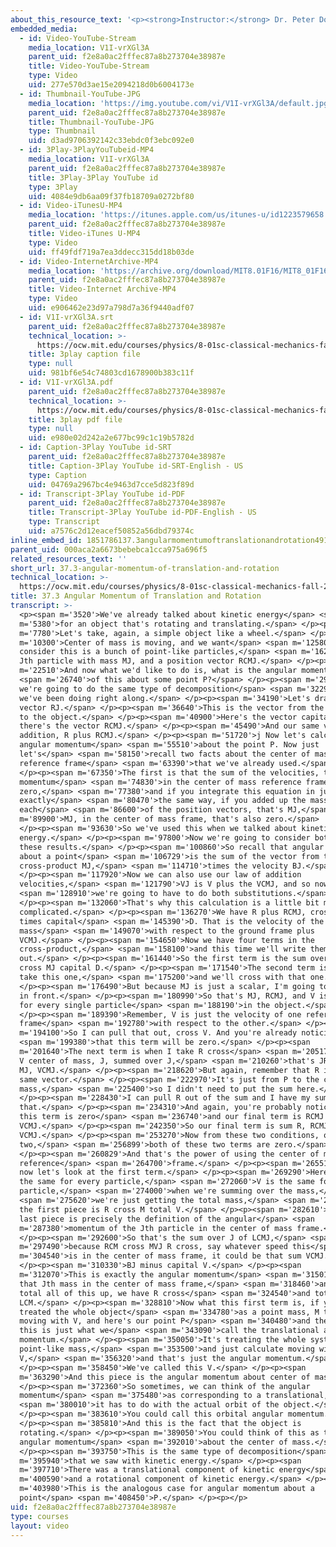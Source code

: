 ```yaml
---
about_this_resource_text: '<p><strong>Instructor:</strong> Dr. Peter Dourmashkin</p>'
embedded_media:
  - id: Video-YouTube-Stream
    media_location: V1I-vrXGl3A
    parent_uid: f2e8a0ac2fffec87a8b273704e38987e
    title: Video-YouTube-Stream
    type: Video
    uid: 277e570d3ae15e2094218d0b6004173e
  - id: Thumbnail-YouTube-JPG
    media_location: 'https://img.youtube.com/vi/V1I-vrXGl3A/default.jpg'
    parent_uid: f2e8a0ac2fffec87a8b273704e38987e
    title: Thumbnail-YouTube-JPG
    type: Thumbnail
    uid: d3ad9706392142c33ebdc0f3ebc092e0
  - id: 3Play-3PlayYouTubeid-MP4
    media_location: V1I-vrXGl3A
    parent_uid: f2e8a0ac2fffec87a8b273704e38987e
    title: 3Play-3Play YouTube id
    type: 3Play
    uid: 4084e9db6aa09f37fb18709a0272bf80
  - id: Video-iTunesU-MP4
    media_location: 'https://itunes.apple.com/us/itunes-u/id1223579658'
    parent_uid: f2e8a0ac2fffec87a8b273704e38987e
    title: Video-iTunes U-MP4
    type: Video
    uid: ff49fdf719a7ea3ddecc315dd18b03de
  - id: Video-InternetArchive-MP4
    media_location: 'https://archive.org/download/MIT8.01F16/MIT8_01F16_L36v01_360p.mp4'
    parent_uid: f2e8a0ac2fffec87a8b273704e38987e
    title: Video-Internet Archive-MP4
    type: Video
    uid: e906462e23d97a798d7a36f9440adf07
  - id: V1I-vrXGl3A.srt
    parent_uid: f2e8a0ac2fffec87a8b273704e38987e
    technical_location: >-
      https://ocw.mit.edu/courses/physics/8-01sc-classical-mechanics-fall-2016/week-12-rotations-and-translation-rolling/37.3-angular-momentum-of-translation-and-rotation/37.3-angular-momentum-of-translation-and-rotation/V1I-vrXGl3A.srt
    title: 3play caption file
    type: null
    uid: 981bf6e54c74803cd1678900b383c11f
  - id: V1I-vrXGl3A.pdf
    parent_uid: f2e8a0ac2fffec87a8b273704e38987e
    technical_location: >-
      https://ocw.mit.edu/courses/physics/8-01sc-classical-mechanics-fall-2016/week-12-rotations-and-translation-rolling/37.3-angular-momentum-of-translation-and-rotation/37.3-angular-momentum-of-translation-and-rotation/V1I-vrXGl3A.pdf
    title: 3play pdf file
    type: null
    uid: e980e02d242a2e677bc99c1c19b5782d
  - id: Caption-3Play YouTube id-SRT
    parent_uid: f2e8a0ac2fffec87a8b273704e38987e
    title: Caption-3Play YouTube id-SRT-English - US
    type: Caption
    uid: 04769a2967bc4e9463d7cce5d823f89d
  - id: Transcript-3Play YouTube id-PDF
    parent_uid: f2e8a0ac2fffec87a8b273704e38987e
    title: Transcript-3Play YouTube id-PDF-English - US
    type: Transcript
    uid: a7576c2d12eacef50852a56dbd79374c
inline_embed_id: 1851786137.3angularmomentumoftranslationandrotation49155017
parent_uid: 000aca2a6673bebebca1cca975a696f5
related_resources_text: ''
short_url: 37.3-angular-momentum-of-translation-and-rotation
technical_location: >-
  https://ocw.mit.edu/courses/physics/8-01sc-classical-mechanics-fall-2016/week-12-rotations-and-translation-rolling/37.3-angular-momentum-of-translation-and-rotation/37.3-angular-momentum-of-translation-and-rotation
title: 37.3 Angular Momentum of Translation and Rotation
transcript: >-
  <p><span m='3520'>We've already talked about kinetic energy</span> <span
  m='5380'>for an object that's rotating and translating.</span> </p><p><span
  m='7780'>Let's take, again, a simple object like a wheel.</span> </p><p><span
  m='10300'>Center of mass is moving, and we want</span> <span m='12580'>to
  consider this is a bunch of point-like particles,</span> <span m='16280'>th
  Jth particle with mass MJ, and a position vector RCMJ.</span> </p><p><span
  m='22510'>And now what we'd like to do is, what is the angular momentum</span>
  <span m='26740'>of this about some point P?</span> </p><p><span m='29950'>And
  we're going to do the same type of decomposition</span> <span m='32290'>that
  we've been doing right along.</span> </p><p><span m='34190'>Let's draw the
  vector RJ.</span> </p><p><span m='36640'>This is the vector from the point P
  to the object.</span> </p><p><span m='40900'>Here's the vector capital R, and
  there's the vector RCMJ.</span> </p><p><span m='45490'>And our same vector
  addition, R plus RCMJ.</span> </p><p><span m='51720'>j Now let's calculate the
  angular momentum</span> <span m='55510'>about the point P. Now just
  let's</span> <span m='58150'>recall two facts about the center of mass
  reference frame</span> <span m='63390'>that we've already used.</span>
  </p><p><span m='67350'>The first is that the sum of the velocities, the
  momentum</span> <span m='74830'>in the center of mass reference frame is
  zero,</span> <span m='77380'>and if you integrate this equation in just
  exactly</span> <span m='80470'>the same way, if you added up the mass times
  each</span> <span m='86600'>of the position vectors, that's MJ,</span> <span
  m='89900'>MJ, in the center of mass frame, that's also zero.</span>
  </p><p><span m='93630'>So we've used this when we talked about kinetic
  energy.</span> </p><p><span m='97800'>Now we're going to consider both of
  these results.</span> </p><p><span m='100860'>So recall that angular momentum
  about a point</span> <span m='106729'>is the sum of the vector from the point,
  cross-product MJ,</span> <span m='114710'>times the velocity BJ.</span>
  </p><p><span m='117920'>Now we can also use our law of addition
  velocities,</span> <span m='121790'>VJ is V plus the VCMJ, and so now</span>
  <span m='128910'>we're going to have to do both substitutions.</span>
  </p><p><span m='132060'>That's why this calculation is a little bit more
  complicated.</span> </p><p><span m='136270'>We have R plus RCMJ, cross MJ
  times capital</span> <span m='145390'>D. That is the velocity of the center of
  mass</span> <span m='149070'>with respect to the ground frame plus
  VCMJ.</span> </p><p><span m='154650'>Now we have four terms in the
  cross-product,</span> <span m='158100'>and this time we'll write them all
  out.</span> </p><p><span m='161440'>So the first term is the sum over J of R
  cross MJ capital D.</span> </p><p><span m='171540'>The second term is, we'll
  take this one,</span> <span m='175200'>and we'll cross with that one.</span>
  </p><p><span m='176490'>But because MJ is just a scalar, I'm going to pull it
  in front.</span> </p><p><span m='180990'>So that's MJ, RCMJ, and V is the same
  for every single particle</span> <span m='188190'>in the object.</span>
  </p><p><span m='189390'>Remember, V is just the velocity of one reference
  frame</span> <span m='192780'>with respect to the other.</span> </p><p><span
  m='194100'>So I can pull that out, cross V. And you're already noticing</span>
  <span m='199380'>that this term will be zero.</span> </p><p><span
  m='201640'>The next term is when I take R cross</span> <span m='205170'>MJVJ,
  V center of mass, J, summed over J,</span> <span m='210260'>that's JR cross
  MJ, VCMJ.</span> </p><p><span m='218620'>But again, remember that R is the
  same vector.</span> </p><p><span m='222970'>It's just from P to the center of
  mass,</span> <span m='225400'>so I didn't need to put the sum here.</span>
  </p><p><span m='228430'>I can pull R out of the sum and I have my sum like
  that.</span> </p><p><span m='234310'>And again, you're probably noticing that
  this term is zero</span> <span m='236740'>and our final term is RCMJ cross MJ
  VCMJ.</span> </p><p><span m='242350'>So our final term is sum R, RCMJ cross MJ
  VCMJ.</span> </p><p><span m='253270'>Now from these two conditions, one and
  two,</span> <span m='256899'>both of these two terms are zero.</span>
  </p><p><span m='260829'>And that's the power of using the center of mass
  reference</span> <span m='264700'>frame.</span> </p><p><span m='265510'>So LP,
  now let's look at the first term.</span> </p><p><span m='269290'>Here, R is
  the same for every particle,</span> <span m='272060'>V is the same for every
  particle,</span> <span m='274000'>when we're summing over the mass,</span>
  <span m='275620'>we're just getting the total mass,</span> <span m='277510'>so
  the first piece is R cross M total V.</span> </p><p><span m='282610'>And this
  last piece is precisely the definition of the angular</span> <span
  m='287380'>momentum of the Jth particle in the center of mass frame.</span>
  </p><p><span m='292600'>So that's the sum over J of LCMJ,</span> <span
  m='297490'>because RCM cross MVJ R cross, say whatever speed this</span> <span
  m='304540'>is in the center of mass frame, it could be that sum VCMJ.</span>
  </p><p><span m='310330'>BJ minus capital V.</span> </p><p><span
  m='312070'>This is exactly the angular momentum</span> <span m='315010'>of
  that Jth mass in the center of mass frame,</span> <span m='318460'>and when we
  total all of this up, we have R cross</span> <span m='324540'>and total V plus
  LCM.</span> </p><p><span m='328810'>Now what this first term is, if you
  treated the whole object</span> <span m='334780'>as a point mass, M total,
  moving with V, and here's our point P</span> <span m='340480'>and there's R,
  this is just what we</span> <span m='343090'>call the translational angular
  momentum.</span> </p><p><span m='350050'>It's treating the whole system as a
  point-like mass,</span> <span m='353500'>and just calculate moving with speed
  V,</span> <span m='356320'>and that's just the angular momentum.</span>
  </p><p><span m='358450'>We've called this V.</span> </p><p><span
  m='363290'>And this piece is the angular momentum about center of mass.</span>
  </p><p><span m='372360'>So sometimes, we can think of the angular
  momentum</span> <span m='375480'>as corresponding to a translational,</span>
  <span m='380010'>it has to do with the actual orbit of the object.</span>
  </p><p><span m='383610'>You could call this orbital angular momentum.</span>
  </p><p><span m='385810'>And this is the fact that the object is
  rotating.</span> </p><p><span m='389050'>You could think of this as the spin
  angular momentum</span> <span m='392010'>about the center of mass.</span>
  </p><p><span m='393750'>This is the same type of decomposition</span> <span
  m='395940'>that we saw with kinetic energy.</span> </p><p><span
  m='397710'>There was a translational component of kinetic energy</span> <span
  m='400590'>and a rotational component of kinetic energy.</span> </p><p><span
  m='403980'>This is the analogous case for angular momentum about a
  point</span> <span m='408450'>P.</span> </p><p></p>
uid: f2e8a0ac2fffec87a8b273704e38987e
type: courses
layout: video
---
```

